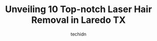 ---
layout: ampstory
image: https://i0.wp.com/www.depkes.org/wp-content/uploads/2023/06/laser-hair-removal-0-in-laredo-tx-1685866152.jpeg?resize=640,853
author: techidn
featured: false
description: Discover the impressive array of Laser Hair Removal options in Laredo TX, where you can find 10 of the largest Laser Hair Removal establishments in the area. From renowned classics to hidden
title: Unveiling 10 Top-notch Laser Hair Removal in Laredo TX
cover:
   title: Unveiling 10 Top-notch Laser Hair Removal in Laredo TX
   subtitle: Rickpate
   background: https://www.depkes.org/wp-content/uploads/2023/06/laser-hair-removal-0-in-laredo-tx-1685866152.jpeg

pages: 
 - layout: thirds
   top: <h1>#1 Laredo Wellness and Aesthetics</h1>
   bottom: "<p>Im currently going through menopause and had been suffering from hot flashes, fatigue, and sleep issues. Thanks to the Biote Hormone Pellet Therapy, all of these</p>"
   background: https://www.depkes.org/wp-content/uploads/2023/06/laser-hair-removal-1-in-laredo-tx-1685866153.jpeg
   backgroundblur: true
 - layout: thirds
   top: <h1>#2 WaxCentric Aesthetics LLC</h1>
   bottom: "<p>i have been getting waxed with jo since late 2022! shes amazing and so is her work. i love the atmosphere and how comfortable she makes me feel, im happy to go back</p>"
   background: https://www.depkes.org/wp-content/uploads/2023/06/laser-hair-removal-2-in-laredo-tx-1685866154.jpeg
   cta:
      link: https://www.depkes.org/blog/unveiling-10-top-notch-laser-hair-removal-in-laredo-tx/
      text: Unveiling 10 Top-notch Laser Hair Removal in Laredo TX
 - layout: thirds
   top: <h1>#3 Skintology Spa</h1>
   bottom: "<p>3402 E Del Mar Blvd Suite 200, Laredo, TX 78041, United States</p>"
   background: https://www.depkes.org/wp-content/uploads/2023/06/laser-hair-removal-3-in-laredo-tx-1685866154.jpeg
   cta:
      link: https://www.depkes.org/blog/unveiling-10-top-notch-laser-hair-removal-in-laredo-tx/
      text: Unveiling 10 Top-notch Laser Hair Removal in Laredo TX
 - layout: thirds
   top: <h1>#4 Skin Adore Beauty Bar LLC</h1>
   bottom: "<p>2412 Jacaman Rd #102, Laredo, TX 78041, United States</p>"
   background: https://images.unsplash.com/photo-1597773150796-e5c14ebecbf5?ixlib=rb-4.0.3&ixid=MnwxMjA3fDB8MHxwaG90by1wYWdlfHx8fGVufDB8fHx8&auto=format&fit=crop&w=640&h=853&q=80
   cta:
      link: https://www.depkes.org/blog/unveiling-10-top-notch-laser-hair-removal-in-laredo-tx/
      text: Unveiling 10 Top-notch Laser Hair Removal in Laredo TX
 - layout: thirds
   top: <h1>#5 Queen Of Wax</h1>
   bottom: "<p>8917 Molly Dr, Laredo, TX 78045, United States</p>"
   background: https://images.unsplash.com/photo-1496096265110-f83ad7f96608?ixlib=rb-4.0.3&ixid=MnwxMjA3fDB8MHxwaG90by1wYWdlfHx8fGVufDB8fHx8&auto=format&fit=crop&w=640&h=853&q=80
   cta:
      link: https://www.depkes.org/blog/unveiling-10-top-notch-laser-hair-removal-in-laredo-tx/
      text: Unveiling 10 Top-notch Laser Hair Removal in Laredo TX
 - layout: thirds
   top: <h1>#6 Daw Derma Laser</h1>
   bottom: "<p>Taxco 3639, México, 88280 Nuevo Laredo, Tamps., Mexico</p>"
   background: https://images.unsplash.com/photo-1604871000636-074fa5117945?ixlib=rb-4.0.3&ixid=MnwxMjA3fDB8MHxwaG90by1wYWdlfHx8fGVufDB8fHx8&auto=format&fit=crop&w=640&h=853&q=80
   cta:
      link: https://www.depkes.org/blog/unveiling-10-top-notch-laser-hair-removal-in-laredo-tx/
      text: Unveiling 10 Top-notch Laser Hair Removal in Laredo TX
 - layout: thirds
   top: <h1>#7 Lotus Depilación</h1>
   bottom: "<p>Priv. Jalisco 1822, Madero, 88270 Nuevo Laredo, Tamps., Mexico</p>"
   background: https://images.unsplash.com/photo-1580610447943-1bfbef5efe07?ixlib=rb-4.0.3&ixid=MnwxMjA3fDB8MHxwaG90by1wYWdlfHx8fGVufDB8fHx8&auto=format&fit=crop&w=640&h=853&q=80
   cta:
      link: https://www.depkes.org/blog/unveiling-10-top-notch-laser-hair-removal-in-laredo-tx/
      text: Unveiling 10 Top-notch Laser Hair Removal in Laredo TX
 - layout: thirds
   middle: Continue reading...
   background: https://images.unsplash.com/photo-1489694553447-4c9339da310d?ixlib=rb-4.0.3&ixid=MnwxMjA3fDB8MHxwaG90by1wYWdlfHx8fGVufDB8fHx8&auto=format&fit=crop&w=640&h=853&q=80
   cta:
      link: https://www.depkes.org/blog/unveiling-10-top-notch-laser-hair-removal-in-laredo-tx/
      text: Unveiling 10 Top-notch Laser Hair Removal in Laredo TX
      
---